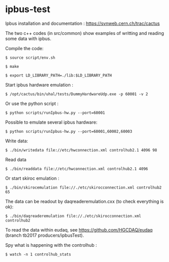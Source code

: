# ipbus-test 
Ipbus installation and documentation : https://svnweb.cern.ch/trac/cactus

The two c++ codes (in src/common) show examples of writting and reading some data with ipbus.

Compile the code: 

`$ source script/env.sh`

`$ make`

`$ export LD_LIBRARY_PATH=./lib:$LD_LIBRARY_PATH`

Start ipbus hardware emulation : 

`$ /opt/cactus/bin/uhal/tests/DummyHardwareUdp.exe -p 60001 -v 2`

Or use the python script :

`$ python scripts/runIpbus-hw.py --port=60001`

Possible to emulate several ipbus hardware:

`$ python scripts/runIpbus-hw.py --port=60001,60002,60003`

Write data: 

`$ ./bin/writedata file://etc/hwconnection.xml controlhub2.1 4096 98`

Read data

`$ ./bin/readdata file://etc/hwconnection.xml controlhub2.1 4096`

Or start skiroc emulation : 

`$ ./bin/skirocemulation file://./etc/skirocconnection.xml controlhub2 65` 

The data can be readout by daqreaderemulation.cxx (to check everything is ok):

`$ ./bin/daqreaderemulation file://./etc/skirocconnection.xml controlhub2`

To read the data within eudaq, see https://github.com/HGCDAQ/eudaq (branch tb2017 producers/ipbusTest).

Spy what is happening with the controlhub :

`$ watch -n 1 controlhub_stats`
